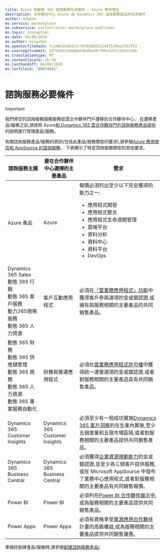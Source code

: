 ```yaml
---
title: Azure 和動態 365 諮詢服務先決條件 - Azure 應用商店
description: 合作夥伴中心 Azure 或 Dynamics 365 諮詢服務產品的先決條件
author: anbene
ms.service: marketplace
ms.subservice: partnercenter-marketplace-publisher
ms.topic: conceptual
ms.date: 04/06/2020
ms.author: mingshen
ms.openlocfilehash: fca40e1beb3e3c7bf03682511447539be2702f93
ms.sourcegitcommit: 2d7910337e66bbf4bd8ad47390c625f13551510b
ms.translationtype: MT
ms.contentlocale: zh-TW
ms.lasthandoff: 04/08/2020
ms.locfileid: "80874682"
---
```

# <a name="consulting-service-prerequisites"></a>諮詢服務必要條件

> [!IMPORTANT]
> 我們將您的諮詢服務服務服務從雲合作夥伴門戶遷移到合作夥伴中心。 在遷移產品/服務之前,請按照 Azure[和 Dynamics 365 雲合作夥伴門戶諮詢服務產品提供](https://docs.microsoft.com/azure/marketplace/cloud-partner-portal/consulting-services/cloud-partner-portal-consulting-services-publishing-offer)的說明進行管理產品/服務。

有關諮詢服務產品/服務的資訊(包括此產品/服務類型的要求),請參閱[Azure 應用商店和 AppSource 的諮詢服務](https://docs.microsoft.com/azure/marketplace/consulting-services)。 下表顯示了特定諮詢服務類型的其他要求。

| 諮詢服務主題 | 要在合作夥伴中心選擇的主要產品 | 需求 |
|---------|---------|---------|
| Azure 產品 | Azure | 報價必須列出至少以下完全獲得的能力之一: <ul><li>應用程式開發</li><li>應用程式整合</li><li>應用程式生命週期管理</li><li>雲端平台</li><li>資料分析</li><li>資料中心</li><li>資料平台</li><li>DevOps|
| Dynamics 365 Sales <br> 動態 365 行銷 <br> 動態 365 客戶服務 <br> 動力365現場服務 <br> 動態 365 人力資源 | 客戶互動應用程式 | 必須在[「雲業務應用程式」功能](https://partner.microsoft.com/membership/cloud-business-applications-competency)中獲得客戶參與選項的金或銀認證,或擁有與服務相關的主要產品的共同銷售產品。 |
| 動態 365 財務 <br> 動態 365 供應鏈管理 <br> 動態 365 商務 <br> 動態 365 人力資源 <br> 動態 365 專案服務自動化 | 財務與營運應用程式 | 必須在[雲業務應用程式許可權](https://partner.microsoft.com/membership/cloud-business-applications-competency)中獲得統一運營選項的金或銀認證,或者對服務相關的主要產品具有共同銷售產品。 |
| Dynamics 365 Customer Insights | Dynamics 365 Customer Insights | 必須至少有一個成功實施[Dynamics 365 客戶洞察](https://dynamics.microsoft.com/ai/customer-insights/)的在生產內實施,至少五個度量和五個市場區隔,或者對服務相關的主要產品提供共同銷售產品。 |
| Dynamics 365 Business Central | Dynamics 365 Business Central | 必須獲得[企業資源規劃能力](https://partner.microsoft.com/membership/enterprise-resource-planning-competency)的金或銀認證,並至少為三個客戶提供服務,或在 Microsoft AppSource 中發布了業務中心應用程式,或者對服務相關的主要產品有共同銷售報價。 |
| Power BI | Power BI | 必須列在[Power BI 合作夥伴展示中](https://powerbi.microsoft.com/partner-showcase/),或為服務相關的主要產品提供共同銷售產品。|
|Power Apps | Power Apps | 必須有資格享受[電源應用合作夥伴](https://aka.ms/PowerAppsPartner)計畫的高級權益,或為服務相關的主要產品提供共同銷售優惠。 |

準備好創建產品/服務時,請參閱[創建諮詢服務產品/](./create-consulting-service-offer.md)
